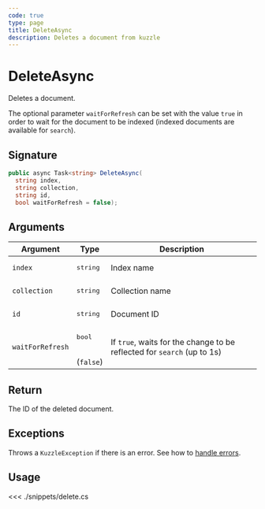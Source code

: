 ```yaml
---
code: true
type: page
title: DeleteAsync
description: Deletes a document from kuzzle
---
```


# DeleteAsync

Deletes a document.

The optional parameter `waitForRefresh` can be set with the value `true` in order to wait for the document to be indexed (indexed documents are available for `search`).

## Signature

```csharp
public async Task<string> DeleteAsync(
  string index, 
  string collection, 
  string id, 
  bool waitForRefresh = false);

```

## Arguments

| Argument     | Type                                 | Description     |
| ------------ | ------------------------------------ | --------------- |
| `index`      | <pre>string</pre>        | Index name      |
| `collection` | <pre>string</pre>        | Collection name |
| `id`         | <pre>string</pre>        | Document ID     |
| `waitForRefresh`   | <pre>bool</pre><br/>(`false`)       | If `true`, waits for the change to be reflected for `search` (up to 1s)           |

## Return

The ID of the deleted document.

## Exceptions

Throws a `KuzzleException` if there is an error. See how to [handle errors](/sdk/csharp/1/essentials/error-handling).

## Usage

<<< ./snippets/delete.cs
